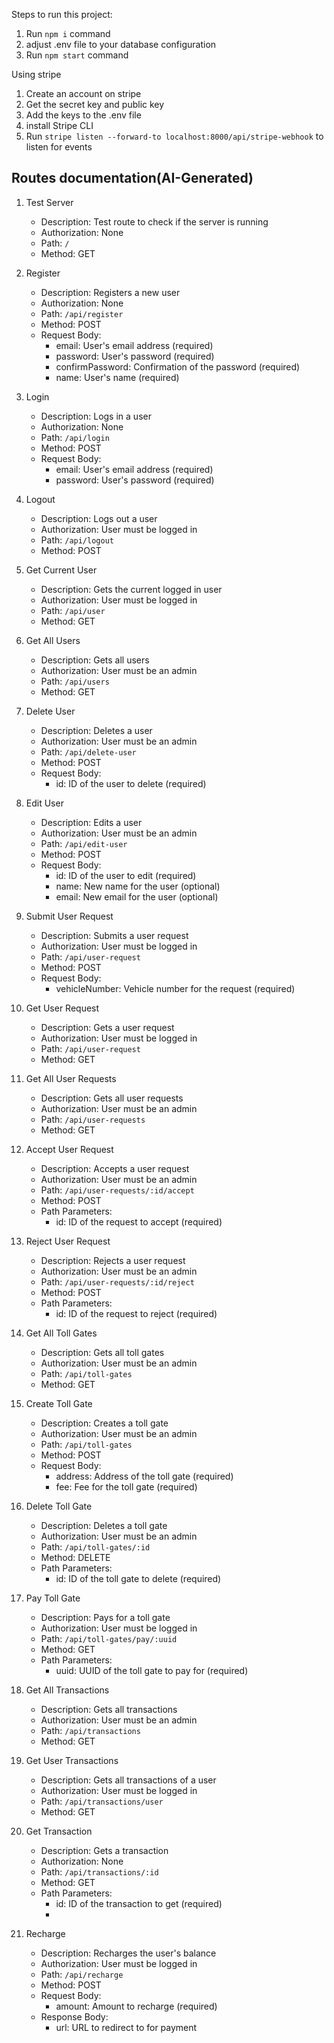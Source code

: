 Steps to run this project:

1. Run `npm i` command
2. adjust .env file to your database configuration
3. Run `npm start` command

Using stripe

1. Create an account on stripe
2. Get the secret key and public key
3. Add the keys to the .env file
4. install Stripe CLI
5. Run `stripe listen --forward-to localhost:8000/api/stripe-webhook` to listen for events

## Routes documentation(AI-Generated)

1. Test Server

   - Description: Test route to check if the server is running
   - Authorization: None
   - Path: `/`
   - Method: GET

2. Register

   - Description: Registers a new user
   - Authorization: None
   - Path: `/api/register`
   - Method: POST
   - Request Body:
     - email: User's email address (required)
     - password: User's password (required)
     - confirmPassword: Confirmation of the password (required)
     - name: User's name (required)

3. Login

   - Description: Logs in a user
   - Authorization: None
   - Path: `/api/login`
   - Method: POST
   - Request Body:
     - email: User's email address (required)
     - password: User's password (required)

4. Logout

   - Description: Logs out a user
   - Authorization: User must be logged in
   - Path: `/api/logout`
   - Method: POST

5. Get Current User

   - Description: Gets the current logged in user
   - Authorization: User must be logged in
   - Path: `/api/user`
   - Method: GET

6. Get All Users

   - Description: Gets all users
   - Authorization: User must be an admin
   - Path: `/api/users`
   - Method: GET

7. Delete User

   - Description: Deletes a user
   - Authorization: User must be an admin
   - Path: `/api/delete-user`
   - Method: POST
   - Request Body:
     - id: ID of the user to delete (required)

8. Edit User

   - Description: Edits a user
   - Authorization: User must be an admin
   - Path: `/api/edit-user`
   - Method: POST
   - Request Body:
     - id: ID of the user to edit (required)
     - name: New name for the user (optional)
     - email: New email for the user (optional)

9. Submit User Request

   - Description: Submits a user request
   - Authorization: User must be logged in
   - Path: `/api/user-request`
   - Method: POST
   - Request Body:
     - vehicleNumber: Vehicle number for the request (required)

10. Get User Request

    - Description: Gets a user request
    - Authorization: User must be logged in
    - Path: `/api/user-request`
    - Method: GET

11. Get All User Requests

    - Description: Gets all user requests
    - Authorization: User must be an admin
    - Path: `/api/user-requests`
    - Method: GET

12. Accept User Request

    - Description: Accepts a user request
    - Authorization: User must be an admin
    - Path: `/api/user-requests/:id/accept`
    - Method: POST
    - Path Parameters:
      - id: ID of the request to accept (required)

13. Reject User Request

    - Description: Rejects a user request
    - Authorization: User must be an admin
    - Path: `/api/user-requests/:id/reject`
    - Method: POST
    - Path Parameters:
      - id: ID of the request to reject (required)

14. Get All Toll Gates

    - Description: Gets all toll gates
    - Authorization: User must be an admin
    - Path: `/api/toll-gates`
    - Method: GET

15. Create Toll Gate

    - Description: Creates a toll gate
    - Authorization: User must be an admin
    - Path: `/api/toll-gates`
    - Method: POST
    - Request Body:
      - address: Address of the toll gate (required)
      - fee: Fee for the toll gate (required)

16. Delete Toll Gate

    - Description: Deletes a toll gate
    - Authorization: User must be an admin
    - Path: `/api/toll-gates/:id`
    - Method: DELETE
    - Path Parameters:
      - id: ID of the toll gate to delete (required)

17. Pay Toll Gate

    - Description: Pays for a toll gate
    - Authorization: User must be logged in
    - Path: `/api/toll-gates/pay/:uuid`
    - Method: GET
    - Path Parameters:
      - uuid: UUID of the toll gate to pay for (required)

18. Get All Transactions
    - Description: Gets all transactions
    - Authorization: User must be an admin
    - Path: `/api/transactions`
    - Method: GET
19. Get User Transactions

    - Description: Gets all transactions of a user
    - Authorization: User must be logged in
    - Path: `/api/transactions/user`
    - Method: GET

20. Get Transaction
    - Description: Gets a transaction
    - Authorization: None
    - Path: `/api/transactions/:id`
    - Method: GET
    - Path Parameters:
      - id: ID of the transaction to get (required)
      -
21. Recharge
    - Description: Recharges the user's balance
    - Authorization: User must be logged in
    - Path: `/api/recharge`
    - Method: POST
    - Request Body:
      - amount: Amount to recharge (required)
    - Response Body:
      - url: URL to redirect to for payment


